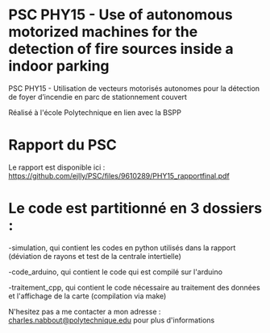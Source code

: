 # PSC PHY15 - Use of autonomous motorized machines for the detection of fire sources inside a indoor parking

PSC PHY15 - Utilisation de vecteurs motorisés autonomes pour la détection de foyer d’incendie en parc de stationnement couvert

Réalisé à l'école Polytechnique en lien avec la BSPP


# Rapport du PSC

Le rapport est disponible ici : https://github.com/ejlly/PSC/files/9610289/PHY15_rapportfinal.pdf

# Le code est partitionné en 3 dossiers :

  -simulation, qui contient les codes en python utilisés dans la rapport (déviation de rayons et test de la centrale intertielle)
  
  -code_arduino, qui contient le code qui est compilé sur l'arduino
  
  -traitement_cpp, qui contient le code nécessaire au traitement des données et l'affichage de la carte (compilation via make)

N'hesitez pas a me contacter a mon adresse : charles.nabbout@polytechnique.edu pour plus d'informations
